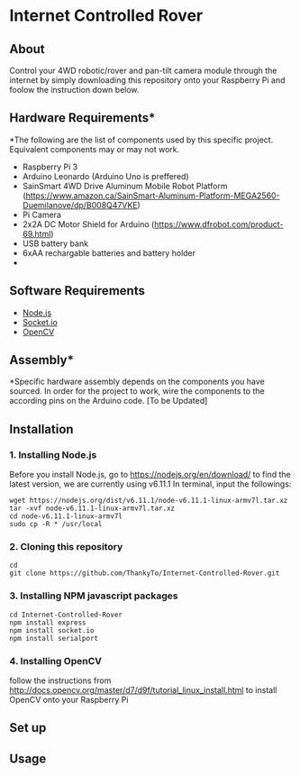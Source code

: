 # Internet Controlled Rover

## About
Control your 4WD robotic/rover and pan-tilt camera module through the internet by simply downloading this repository onto your Raspberry Pi and foolow the instruction down below. 

## Hardware Requirements*
*The following are the list of components used by this specific project. Equivalent components may or may not work. 
- Raspberry Pi 3
- Arduino Leonardo (Arduino Uno is preffered)
- SainSmart 4WD Drive Aluminum Mobile Robot Platform (https://www.amazon.ca/SainSmart-Aluminum-Platform-MEGA2560-Duemilanove/dp/B008Q47VKE)
- Pi Camera
- 2x2A DC Motor Shield for Arduino (https://www.dfrobot.com/product-69.html)
- USB battery bank
- 6xAA rechargable batteries and battery holder
- 

## Software Requirements
- [Node.js](https://nodejs.org/)
- [Socket.io](https://socket.io/)
- [OpenCV](http://opencv.org/)

## Assembly*
*Specific hardware assembly depends on the components you have sourced. In order for the project to work, wire the components to the according pins on the Arduino code.
[To be Updated]

## Installation
### 1. Installing Node.js
Before you install Node.js, go to https://nodejs.org/en/download/ to find the latest version, we are currently using v6.11.1
In terminal, input the followings:
```
wget https://nodejs.org/dist/v6.11.1/node-v6.11.1-linux-armv7l.tar.xz
tar -xvf node-v6.11.1-linux-armv7l.tar.xz
cd node-v6.11.1-linux-armv7l
sudo cp -R * /usr/local
```
### 2. Cloning this repository
```
cd
git clone https://github.com/ThankyTo/Internet-Controlled-Rover.git
```

### 3. Installing NPM javascript packages
```
cd Internet-Controlled-Rover
npm install express
npm install socket.io
npm install serialport
```
### 4. Installing OpenCV
follow the instructions from http://docs.opencv.org/master/d7/d9f/tutorial_linux_install.html to install OpenCV onto your Raspberry Pi

## Set up

## Usage
